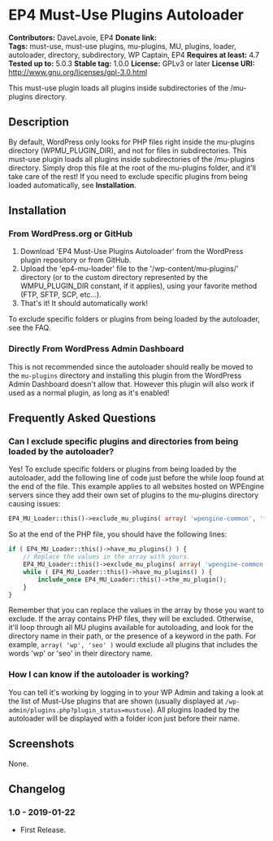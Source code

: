 EP4 Must-Use Plugins Autoloader
===============================

__Contributors:__      DaveLavoie, EP4
__Donate link:__  
__Tags:__              must-use, must-use plugins, mu-plugins, MU, plugins, loader, autoloader, directory, subdirectory, WP Captain, EP4
__Requires at least:__ 4.7
__Tested up to:__      5.0.3
__Stable tag:__        1.0.0
__License:__           GPLv3 or later
__License URI:__       http://www.gnu.org/licenses/gpl-3.0.html

This must-use plugin loads all plugins inside subdirectories of the /mu-plugins directory.

Description
-----------

By default, WordPress only looks for PHP files right inside the mu-plugins directory (WPMU_PLUGIN_DIR), and not for files in subdirectories. This must-use plugin loads all plugins inside subdirectories of the /mu-plugins directory. Simply
drop this file at the root of the mu-plugins folder, and it'll take care of the rest! If you need to exclude specific plugins from being loaded automatically, see __Installation__.

Installation
------------

### From WordPress.org or GitHub ###

1. Download 'EP4 Must-Use Plugins Autoloader' from the WordPress plugin repository or from GitHub.
2. Upload the 'ep4-mu-loader' file to the '/wp-content/mu-plugins/' directory (or to the custom directory represented by the WMPU_PLUGIN_DIR constant, if it applies), using your favorite method (FTP, SFTP, SCP, etc...).
3. That's it! It should automatically work!

To exclude specific folders or plugins from being loaded by the autoloader, see the FAQ.

### Directly From WordPress Admin Dashboard ###

This is not recommended since the autoloader should really be moved to the ``mu-plugins`` directory and installing this plugin from the WordPress Admin Dashboard doesn't allow that. However this plugin will also work if used as a normal plugin, as long as it's enabled!

Frequently Asked Questions
--------------------------

### Can I exclude specific plugins and directories from being loaded by the autoloader? ###

Yes! To exclude specific folders or plugins from being loaded by the autoloader, add the following line of code just before the while loop found at the end of the file. This example applies to all websites hosted on WPEngine servers since they add their own set of plugins to the mu-plugins directory causing issues:
```php
EP4_MU_Loader::this()->exclude_mu_plugins( array( 'wpengine-common', 'force-strong-passwords' ) );
```
So at the end of the PHP file, you should have the following lines:

```php
if ( EP4_MU_Loader::this()->have_mu_plugins() ) {
	// Replace the values in the array with yours.
	EP4_MU_Loader::this()->exclude_mu_plugins( array( 'wpengine-common', 'force-strong-passwords' ) ); 
	while ( EP4_MU_Loader::this()->have_mu_plugins() ) {
		include_once EP4_MU_Loader::this()->the_mu_plugin();
	}
}
```

Remember that you can replace the values in the array by those you want to exclude. If the array contains PHP files, they will be excluded. Otherwise, it'll loop through all MU plugins available for autoloading, and look for the directory name in their path, or the presence of a keyword in the path. For example, ``array( 'wp', 'seo' )`` would exclude all plugins that includes the words 'wp' or 'seo' in their directory name.

### How I can know if the autoloader is working? ###

You can tell it's working by logging in to your WP Admin and taking a look at the list of Must-Use plugins that are shown (usually displayed at ``/wp-admin/plugins.php?plugin_status=mustuse``). All plugins loaded by the autoloader will be displayed with a folder icon just before their name.


Screenshots
-----------

None.

Changelog
---------

### 1.0 - 2019-01-22 ###

* First Release.


